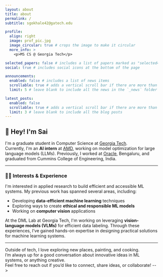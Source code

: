 ```yaml
---
layout: about
title: about
permalink: /
subtitle: sgokhale42@gatech.edu

profile:
  align: right
  image: prof_pic.jpg
  image_circular: true # crops the image to make it circular
  more_info: >
    <p>MS CS @ Georgia Tech</p>

selected_papers: false # includes a list of papers marked as "selected={true}"
social: true # includes social icons at the bottom of the page

announcements:
  enabled: false # includes a list of news items
  scrollable: true # adds a vertical scroll bar if there are more than 3 news items
  limit: 5 # leave blank to include all the news in the `_news` folder

latest_posts:
  enabled: false
  scrollable: true # adds a vertical scroll bar if there are more than 3 new posts items
  limit: 3 # leave blank to include all the blog posts
---
```

## 👋 Hey! I'm Sai

I'm a graduate student in Computer Science at [Georgia Tech](https://www.gatech.edu/).  
Currently, I'm an **AI intern** at [AMD](https://www.amd.com/en.html), working on model optimization for large language models (LLMs). Previously, I worked at [Oracle](https://www.oracle.com/), Bengaluru, and graduated from Cummins College of Engineering, India.

---

### 🧑‍💻 Interests & Experience

I'm interested in applied research to build efficient and accessible ML systems. My previous work has spanned several areas, including:

- Developing **data-efficient machine learning** techniques
- Exploring ways to create **ethical and responsible ML models**
- Working on **computer vision** applications

At the DML Lab at Georgia Tech, I'm working on leveraging **vision-language models (VLMs)** for efficient data labeling. Through these experiences, I’ve gained hands-on expertise in designing practical solutions for machine learning systems.

---

Outside of tech, I love exploring new places, painting, and cooking.  
I’m always up for a good conversation about innovative ideas in ML systems, or anything creative.  
Feel free to reach out if you’d like to connect, share ideas, or collaborate! -->

<!-- Hey! I'm Sai. I'm a graduate student in Computer Science at Georgia Tech. I am currently an AI intern at AMD, working on model optimization for large language models (LLMs). I was previously working at Oracle, Bengaluru and graduated from Cummins College of Engineering, India. 

I'm interested in applied research to build efficient and accessible ML systems. My previous work has spanned several areas, including developing data-efficient machine learning techniques, exploring ways to create ethical and responsible ML models, and working on computer vision applications. At Georgia Tech, I am part of the DML lab, where I focus on leveraging vision-language models (VLMs) to improve the efficiency of data labeling processes. Through these experiences, I’ve gained hands-on expertise in designing practical solutions for machine learning systems.

Outside of tech, I love exploring new places, painting, and cooking. I’m always up for a good conversation about innovative ideas in ML systems, or anything creative. Feel free to reach out if you’d like to connect, share ideas or collaborate! -->

<!-- Write your biography here. Tell the world about yourself. Link to your favorite [subreddit](http://reddit.com). You can put a picture in, too. The code is already in, just name your picture `prof_pic.jpg` and put it in the `img/` folder.

Put your address / P.O. box / other info right below your picture. You can also disable any of these elements by editing `profile` property of the YAML header of your `_pages/about.md`. Edit `_bibliography/papers.bib` and Jekyll will render your [publications page](/al-folio/publications/) automatically.

Link to your social media connections, too. This theme is set up to use [Font Awesome icons](https://fontawesome.com/) and [Academicons](https://jpswalsh.github.io/academicons/), like the ones below. Add your Facebook, Twitter, LinkedIn, Google Scholar, or just disable all of them. -->


